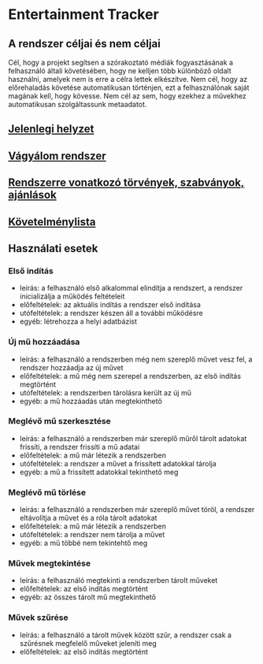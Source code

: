 # Entertainment Tracker
## A rendszer céljai és nem céljai
Cél, hogy a projekt segítsen a szórakoztató médiák fogyasztásának a felhasználó általi követésében, hogy ne kelljen több különböző oldalt használni, amelyek nem is erre a célra lettek elkészítve. 
Nem cél, hogy az előrehaladás követése automatikusan történjen, ezt a felhasználónak saját magának kell, hogy kövesse. Nem cél az sem, hogy ezekhez a művekhez automatikusan szolgáltassunk metaadatot.

## [Jelenlegi helyzet](https://github.com/BlokOfWood/EntertainmentTracker/blob/main/kovspec.md#jelenlegi-helyzet)

## [Vágyálom rendszer](https://github.com/BlokOfWood/EntertainmentTracker/blob/main/kovspec.md#v%C3%A1gy%C3%A1lom-rendszer)

## [Rendszerre vonatkozó törvények, szabványok, ajánlások](https://github.com/BlokOfWood/EntertainmentTracker/blob/main/kovspec.md#rendszerre-vonatkoz%C3%B3-t%C3%B6rv%C3%A9nyek-szabv%C3%A1nyok-aj%C3%A1nl%C3%A1sok)

## [Követelménylista](https://github.com/BlokOfWood/EntertainmentTracker/blob/main/kovspec.md#k%C3%B6vetelm%C3%A9nylista)

## Használati esetek
### Első indítás
- leírás: a felhasználó első alkalommal elindítja a rendszert, a rendszer inicializálja a működés feltételeit
- előfeltételek: az aktuális indítás a rendszer első indítása
- utófeltételek: a rendszer készen áll a további működésre
- egyéb: létrehozza a helyi adatbázist
### Új mű hozzáadása
- leírás: a felhasználó a rendszerben még nem szereplő művet vesz fel, a rendszer hozzáadja az új művet
- előfeltételek: a mű még nem szerepel a rendszerben, az első indítás megtörtént
- utófeltételek: a rendszerben tárolásra került az új mű
- egyéb: a mű hozzáadás után megtekinthető
### Meglévő mű szerkesztése
- leírás: a felhasználó a rendszerben már szereplő műről tárolt adatokat frissíti, a rendszer frissíti a mű adatai
- előfeltételek: a mű már létezik a rendszerben
- utófeltételek: a rendszer a művet a frissített adatokkal tárolja
- egyéb: a mű a frissített adatokkal tekinthető meg
### Meglévő mű törlése
- leírás: a felhasználó a rendszerben már szereplő művet töröl, a rendszer eltávolítja a művet és a róla tárolt adatokat
- előfeltételek: a mű már létezik a rendszerben
- utófeltételek: a rendszer nem tárolja a művet
- egyéb: a mű többé nem tekintehtő meg
### Művek megtekintése
- leírás: a felhasználó megtekinti a rendszerben tárolt műveket
- előfeltételek: az első indítás megtörtént
- egyéb: az összes tárolt mű megtekinthető
### Művek szűrése
- leírás: a felhasználó a tárolt művek között szűr, a rendszer csak a szűrésnek megfelelő műveket jeleníti meg
- előfeltételek: az első indítás megtörtént
